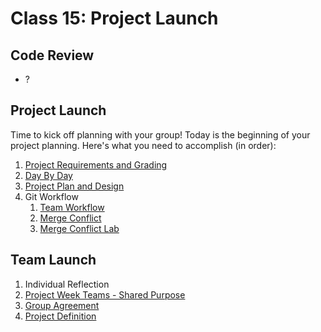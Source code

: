 Class 15: Project Launch
===

## Code Review

* ?

## Project Launch

Time to kick off planning with your group! Today is the beginning of your project planning. Here's what you need to accomplish (in order):

1. [Project Requirements and Grading](project-requirements-grading.md)
1. [Day By Day](day-by-day-outline.md)
1. [Project Plan and Design](project-plan-design.md)
1. Git Workflow
    1. [Team Workflow](git-team-workflow.md)
    1. [Merge Conflict](merge-conflict.md)
    1. [Merge Conflict Lab](lab/README.md)

## Team Launch

1. Individual Reflection
1. [Project Week Teams - Shared Purpose](https://docs.google.com/presentation/d/1kpGBy0SZc0kIhfBy5hnEve5v23FpSEbKfKj_PQIdDvo/edit#slide=id.g253a0b6bfc_0_10)
1. [Group Agreement](group-agreement.md)
1. [Project Definition](project-definition.md)
